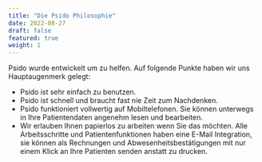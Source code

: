 ```yaml
---
title: "Die Psido Philosophie"
date: 2022-08-27
draft: false
featured: true
weight: 1
---
```


Psido wurde entwickelt um zu helfen. Auf folgende Punkte haben wir uns Hauptaugenmerk gelegt:

- Psido ist sehr einfach zu benutzen.
- Psido ist schnell und braucht fast nie Zeit zum Nachdenken.
- Psido funktioniert vollwertig auf Mobiltelefonen. Sie können unterwegs in Ihre Patientendaten angenehm lesen und bearbeiten.
- Wir erlauben Ihnen papierlos zu arbeiten wenn Sie das möchten. Alle Arbeitsschritte und Patientenfunktionen haben eine E-Mail Integration, sie können als Rechnungen und Abwesenheitsbestätigungen mit nur einem Klick an Ihre Patienten senden anstatt zu drucken.
